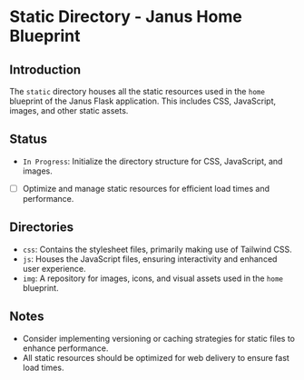 # Static Directory - Janus Home Blueprint

## Introduction
The `static` directory houses all the static resources used in the `home` blueprint of the Janus Flask application. This includes CSS, JavaScript, images, and other static assets.

## Status
- `In Progress`: Initialize the directory structure for CSS, JavaScript, and images.
- [ ] Optimize and manage static resources for efficient load times and performance.
  
## Directories
- `css`: Contains the stylesheet files, primarily making use of Tailwind CSS.
- `js`: Houses the JavaScript files, ensuring interactivity and enhanced user experience.
- `img`: A repository for images, icons, and visual assets used in the `home` blueprint.

## Notes
- Consider implementing versioning or caching strategies for static files to enhance performance.
- All static resources should be optimized for web delivery to ensure fast load times.

